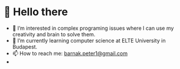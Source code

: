 # 👋 Hello there
- 👀 I’m interested in complex programing issues where I can use my creativity and brain to solve them.
- 🌱 I’m currently learning computer science at ELTE University in Budapest.
- 📫 How to reach me: barnak.peter1@gmail.com
- 
<!---
PTR11/PTR11 is a ✨ special ✨ repository because its `README.md` (this file) appears on your GitHub profile.
You can click the Preview link to take a look at your changes.
--->
